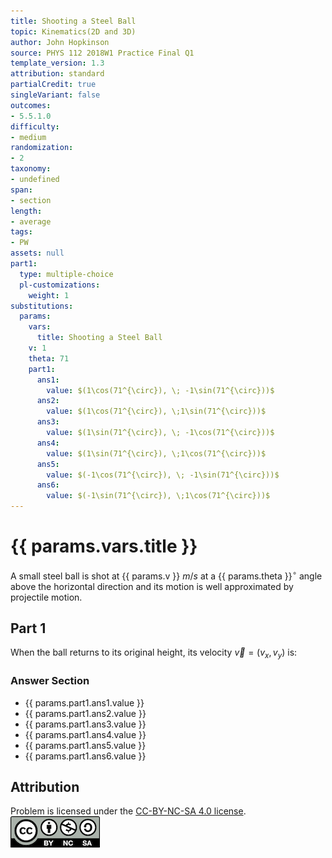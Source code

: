 ```yaml
---
title: Shooting a Steel Ball
topic: Kinematics(2D and 3D)
author: John Hopkinson
source: PHYS 112 2018W1 Practice Final Q1
template_version: 1.3
attribution: standard
partialCredit: true
singleVariant: false
outcomes:
- 5.5.1.0
difficulty:
- medium
randomization:
- 2
taxonomy:
- undefined
span:
- section
length:
- average
tags:
- PW
assets: null
part1:
  type: multiple-choice
  pl-customizations:
    weight: 1
substitutions:
  params:
    vars:
      title: Shooting a Steel Ball
    v: 1
    theta: 71
    part1:
      ans1:
        value: $(1\cos(71^{\circ}), \; -1\sin(71^{\circ}))$
      ans2:
        value: $(1\cos(71^{\circ}), \;1\sin(71^{\circ}))$
      ans3:
        value: $(1\sin(71^{\circ}), \; -1\cos(71^{\circ}))$
      ans4:
        value: $(1\sin(71^{\circ}), \;1\cos(71^{\circ}))$
      ans5:
        value: $(-1\cos(71^{\circ}), \; -1\sin(71^{\circ}))$
      ans6:
        value: $(-1\sin(71^{\circ}), \;1\cos(71^{\circ}))$
---
```

# {{ params.vars.title }}
A small steel ball is shot at {{ params.v }} $m/s$ at a {{ params.theta }}$^{\circ}$ angle above the horizontal direction and its motion is well approximated by projectile motion.

## Part 1

When the ball returns to its original height, its velocity $\overrightarrow{v} = (v_x, v_y)$ is:

### Answer Section

- {{ params.part1.ans1.value }}
- {{ params.part1.ans2.value }}
- {{ params.part1.ans3.value }}
- {{ params.part1.ans4.value }}
- {{ params.part1.ans5.value }}
- {{ params.part1.ans6.value }}

## Attribution

Problem is licensed under the [CC-BY-NC-SA 4.0 license](https://creativecommons.org/licenses/by-nc-sa/4.0/).<br> ![The Creative Commons 4.0 license requiring attribution-BY, non-commercial-NC, and share-alike-SA license.](https://raw.githubusercontent.com/firasm/bits/master/by-nc-sa.png)